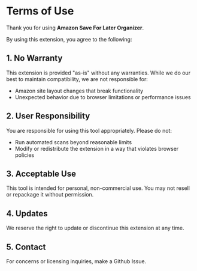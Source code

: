 # Terms of Use

Thank you for using **Amazon Save For Later Organizer**.

By using this extension, you agree to the following:

## 1. No Warranty
This extension is provided "as-is" without any warranties. While we do our best to maintain compatibility, we are not responsible for:
- Amazon site layout changes that break functionality
- Unexpected behavior due to browser limitations or performance issues

## 2. User Responsibility
You are responsible for using this tool appropriately. Please do not:
- Run automated scans beyond reasonable limits
- Modify or redistribute the extension in a way that violates browser policies

## 3. Acceptable Use
This tool is intended for personal, non-commercial use. You may not resell or repackage it without permission.

## 4. Updates
We reserve the right to update or discontinue this extension at any time.

## 5. Contact
For concerns or licensing inquiries, make a Github Issue.

